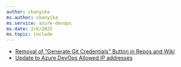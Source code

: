 ```yaml
---
author: ckanyika
ms.author: ckanyika
ms.service: azure-devops
ms.date: 2/6/2025
ms.topic: include
---
```


- [Removal of “Generate Git Credentials” Button in Repos and Wiki](#removal-of-generate-git-credentials-button-in-repos-and-wiki)
- [Update to Azure DevOps Allowed IP addresses](#update-to-azure-devops-allowed-ip-addresses)